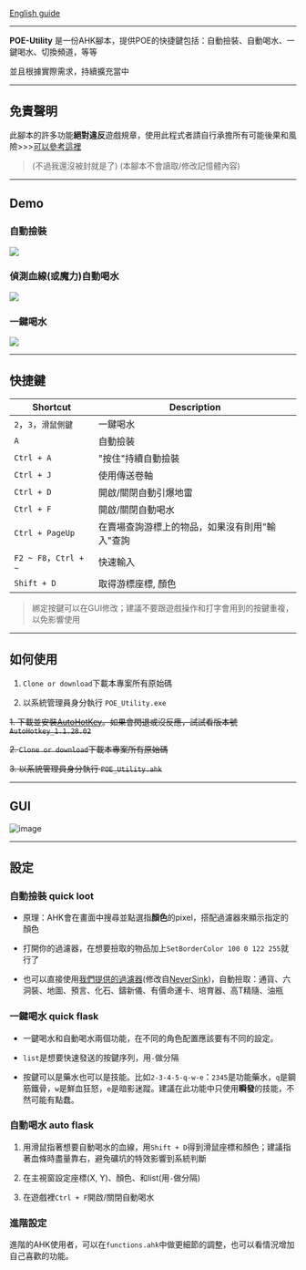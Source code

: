 
[English guide](https://github.com/heyfey/POE_Utility/blob/master/README-EN.md)

---

**POE-Utility**
是一份AHK腳本，提供POE的快捷鍵包括：自動撿裝、自動喝水、一鍵喝水、切換頻道，等等

並且根據實際需求，持續擴充當中

---

## 免責聲明 

此腳本的許多功能**絕對違反**遊戲規章，使用此程式者請自行承擔所有可能後果和風險>>>[可以參考這裡](https://www.ptt.cc/bbs/PathofExile/M.1536799446.A.BB1.html)

> (不過我還沒被封就是了) (本腳本不會讀取/修改記憶體內容)

---

## Demo

### 自動撿裝
![](https://github.com/heyfey/POE_Utility/blob/master/demo/quick-loot.gif)

### 偵測血線(或魔力)自動喝水
![](https://github.com/heyfey/POE_Utility/blob/master/demo/auto-flask.gif)

### 一鍵喝水
![](https://github.com/heyfey/POE_Utility/blob/master/demo/quick-flask.gif)

---

## 快捷鍵 

|Shortcut|Description|
|---    |---    |
| `2`，`3`，`滑鼠側鍵`      | 一鍵喝水
| `A`      | 自動撿裝
| `Ctrl + A`      | "按住"持續自動撿裝
| `Ctrl + J`      | 使用傳送卷軸 
| `Ctrl + D`      | 開啟/關閉自動引爆地雷
| `Ctrl + F`      | 開啟/關閉自動喝水
| `Ctrl + PageUp`      | 在賣場查詢游標上的物品，如果沒有則用"輸入"查詢
| `F2 ~ F8`，`Ctrl + ~` | 快速輸入 |
| `Shift + D`      | 取得游標座標, 顏色

> 綁定按鍵可以在GUI修改；建議不要跟遊戲操作和打字會用到的按鍵重複，以免影響使用

---

## 如何使用

1. `Clone or download`下載本專案所有原始碼

2. 以系統管理員身分執行 `POE_Utility.exe`

~~1. 下載並安裝[AutoHotKey](https://www.autohotkey.com/)。如果會閃退或沒反應，試試看版本號 `AutoHotkey_1.1.28.02`~~

~~2. `Clone or download`下載本專案所有原始碼~~

~~3. 以系統管理員身分執行 `POE_Utility.ahk`~~

---

## GUI 

![image](https://i.imgur.com/KKYFncG.png)

---

## 設定

###  自動撿裝 quick loot

+ 原理：AHK會在畫面中搜尋並點選指**顏色**的pixel，搭配過濾器來顯示指定的顏色

+ 打開你的過濾器，在想要撿取的物品加上`SetBorderColor 100 0 122 255`就行了

+ 也可以直接使用[我們提供的過濾器](https://github.com/heyfey/POE_Utility/tree/master/itemfilter)(修改自[NeverSink](https://github.com/NeverSinkDev/NeverSink-Filter))，自動撿取：通貨、六洞裝、地圖、預言、化石、鑄新儀、有價命運卡、培育器、高T精隨、油瓶


### 一鍵喝水 quick flask

+ 一鍵喝水和自動喝水兩個功能，在不同的角色配置應該要有不同的設定。

+ `list`是想要快速發送的按鍵序列，用`-`做分隔

+ 按鍵可以是藥水也可以是技能。比如`2-3-4-5-q-w-e`：`2345`是功能藥水，`q`是鋼筋鐵骨，`w`是鮮血狂怒，`e`是暗影迷蹤。建議在此功能中只使用**瞬發**的技能，不然可能有點蠢。


### 自動喝水 auto flask

1. 用滑鼠指著想要自動喝水的血線，用`Shift + D`得到滑鼠座標和顏色；建議指著血條時盡量靠右，避免礦坑的特效影響到系統判斷

2. 在主視窗設定座標(X, Y)、顏色、和list(用`-`做分隔)

3. 在遊戲裡`Ctrl + F`開啟/關閉自動喝水


### 進階設定 

進階的AHK使用者，可以在`functions.ahk`中做更細節的調整，也可以看情況增加自己喜歡的功能。



